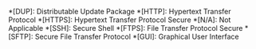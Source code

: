*[DUP]: Distributable Update Package
*[HTTP]: Hypertext Transfer Protocol
*[HTTPS]: Hypertext Transfer Protocol Secure
*[N/A]: Not Applicable
*[SSH]: Secure Shell
*[FTPS]: File Transfer Protocol Secure
*[SFTP]: Secure File Transfer Protocol
*[GUI]: Graphical User Interface
